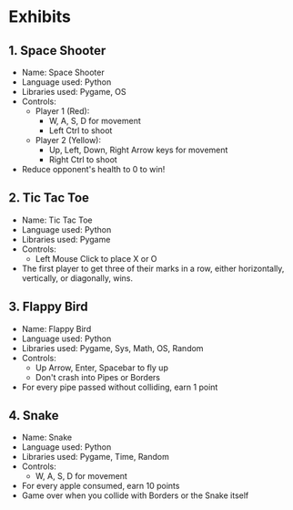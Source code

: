 # Exhibits

## 1. Space Shooter
- Name: Space Shooter
- Language used: Python
- Libraries used: Pygame, OS
- Controls:
  - Player 1 (Red):
    - W, A, S, D for movement
    - Left Ctrl to shoot
  - Player 2 (Yellow):
    - Up, Left, Down, Right Arrow keys for movement
    - Right Ctrl to shoot
- Reduce opponent's health to 0 to win!

## 2. Tic Tac Toe
- Name: Tic Tac Toe
- Language used: Python
- Libraries used: Pygame
- Controls:
  - Left Mouse Click to place X or O
- The first player to get three of their marks in a row, either horizontally, vertically, or diagonally, wins.

## 3. Flappy Bird
- Name: Flappy Bird
- Language used: Python
- Libraries used: Pygame, Sys, Math, OS, Random
- Controls:
  - Up Arrow, Enter, Spacebar to fly up
  - Don't crash into Pipes or Borders
- For every pipe passed without colliding, earn 1 point

## 4. Snake
- Name: Snake
- Language used: Python
- Libraries used: Pygame, Time, Random
- Controls:
  - W, A, S, D for movement
- For every apple consumed, earn 10 points
- Game over when you collide with Borders or the Snake itself
